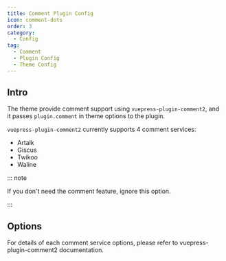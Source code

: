 ```yaml
---
title: Comment Plugin Config
icon: comment-dots
order: 3
category:
  - Config
tag:
  - Comment
  - Plugin Config
  - Theme Config
---
```


## Intro

The theme provide comment support using `vuepress-plugin-comment2`, and it passes `plugin.comment` in theme options to the plugin.

`vuepress-plugin-comment2` currently supports 4 comment services:

- Artalk
- Giscus
- Twikoo
- Waline

::: note

If you don't need the comment feature, ignore this option.

:::

## Options

For details of each comment service options, please refer to <ProjectLink name="comment2" path="/config/">vuepress-plugin-comment2 documentation</ProjectLink>.
